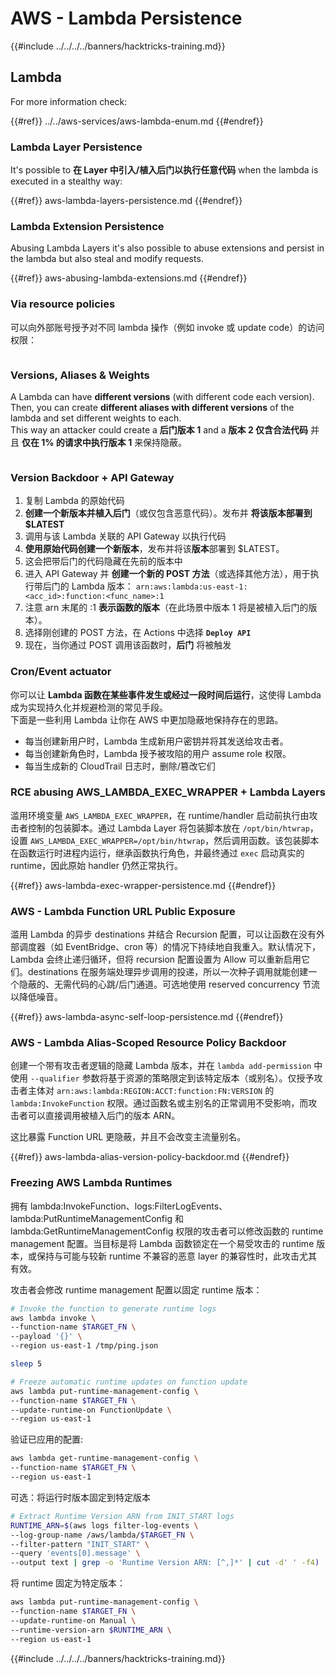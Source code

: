 # AWS - Lambda Persistence

{{#include ../../../../banners/hacktricks-training.md}}

## Lambda

For more information check:

{{#ref}}
../../aws-services/aws-lambda-enum.md
{{#endref}}

### Lambda Layer Persistence

It's possible to **在 Layer 中引入/植入后门以执行任意代码** when the lambda is executed in a stealthy way:

{{#ref}}
aws-lambda-layers-persistence.md
{{#endref}}

### Lambda Extension Persistence

Abusing Lambda Layers it's also possible to abuse extensions and persist in the lambda but also steal and modify requests.

{{#ref}}
aws-abusing-lambda-extensions.md
{{#endref}}

### Via resource policies

可以向外部账号授予对不同 lambda 操作（例如 invoke 或 update code）的访问权限：

<figure><img src="../../../../images/image (255).png" alt=""><figcaption></figcaption></figure>

### Versions, Aliases & Weights

A Lambda can have **different versions** (with different code each version).\
Then, you can create **different aliases with different versions** of the lambda and set different weights to each.\
This way an attacker could create a **后门版本 1** and a **版本 2 仅含合法代码** 并且 **仅在 1% 的请求中执行版本 1** 来保持隐蔽。

<figure><img src="../../../../images/image (120).png" alt=""><figcaption></figcaption></figure>

### Version Backdoor + API Gateway

1. 复制 Lambda 的原始代码
2. **创建一个新版本并植入后门**（或仅包含恶意代码）。发布并 **将该版本部署到 $LATEST**
1. 调用与该 Lambda 关联的 API Gateway 以执行代码
3. **使用原始代码创建一个新版本**，发布并将该**版本**部署到 $LATEST。
1. 这会把带后门的代码隐藏在先前的版本中
4. 进入 API Gateway 并 **创建一个新的 POST 方法**（或选择其他方法），用于执行带后门的 Lambda 版本： `arn:aws:lambda:us-east-1:<acc_id>:function:<func_name>:1`
1. 注意 arn 末尾的 :1 **表示函数的版本**（在此场景中版本 1 将是被植入后门的版本）。
5. 选择刚创建的 POST 方法，在 Actions 中选择 **`Deploy API`**
6. 现在，当你通过 POST 调用该函数时，**后门** 将被触发

### Cron/Event actuator

你可以让 **Lambda 函数在某些事件发生或经过一段时间后运行**，这使得 Lambda 成为实现持久化并规避检测的常见手段。\
下面是一些利用 Lambda 让你在 AWS 中更加隐蔽地保持存在的思路。

- 每当创建新用户时，Lambda 生成新用户密钥并将其发送给攻击者。
- 每当创建新角色时，Lambda 授予被攻陷的用户 assume role 权限。
- 每当生成新的 CloudTrail 日志时，删除/篡改它们

### RCE abusing AWS_LAMBDA_EXEC_WRAPPER + Lambda Layers

滥用环境变量 `AWS_LAMBDA_EXEC_WRAPPER`，在 runtime/handler 启动前执行由攻击者控制的包装脚本。通过 Lambda Layer 将包装脚本放在 `/opt/bin/htwrap`，设置 `AWS_LAMBDA_EXEC_WRAPPER=/opt/bin/htwrap`，然后调用函数。该包装脚本在函数运行时进程内运行，继承函数执行角色，并最终通过 `exec` 启动真实的 runtime，因此原始 handler 仍然正常执行。

{{#ref}}
aws-lambda-exec-wrapper-persistence.md
{{#endref}}

### AWS - Lambda Function URL Public Exposure

滥用 Lambda 的异步 destinations 并结合 Recursion 配置，可以让函数在没有外部调度器（如 EventBridge、cron 等）的情况下持续地自我重入。默认情况下，Lambda 会终止递归循环，但将 recursion 配置设置为 Allow 可以重新启用它们。destinations 在服务端处理异步调用的投递，所以一次种子调用就能创建一个隐蔽的、无需代码的心跳/后门通道。可选地使用 reserved concurrency 节流以降低噪音。

{{#ref}}
aws-lambda-async-self-loop-persistence.md
{{#endref}}

### AWS - Lambda Alias-Scoped Resource Policy Backdoor

创建一个带有攻击者逻辑的隐藏 Lambda 版本，并在 `lambda add-permission` 中使用 `--qualifier` 参数将基于资源的策略限定到该特定版本（或别名）。仅授予攻击者主体对 `arn:aws:lambda:REGION:ACCT:function:FN:VERSION` 的 `lambda:InvokeFunction` 权限。通过函数名或主别名的正常调用不受影响，而攻击者可以直接调用被植入后门的版本 ARN。

这比暴露 Function URL 更隐蔽，并且不会改变主流量别名。

{{#ref}}
aws-lambda-alias-version-policy-backdoor.md
{{#endref}}

### Freezing AWS Lambda Runtimes

拥有 lambda:InvokeFunction、logs:FilterLogEvents、lambda:PutRuntimeManagementConfig 和 lambda:GetRuntimeManagementConfig 权限的攻击者可以修改函数的 runtime management 配置。当目标是将 Lambda 函数锁定在一个易受攻击的 runtime 版本，或保持与可能与较新 runtime 不兼容的恶意 layer 的兼容性时，此攻击尤其有效。

攻击者会修改 runtime management 配置以固定 runtime 版本：
```bash
# Invoke the function to generate runtime logs
aws lambda invoke \
--function-name $TARGET_FN \
--payload '{}' \
--region us-east-1 /tmp/ping.json

sleep 5

# Freeze automatic runtime updates on function update
aws lambda put-runtime-management-config \
--function-name $TARGET_FN \
--update-runtime-on FunctionUpdate \
--region us-east-1
```
验证已应用的配置:
```bash
aws lambda get-runtime-management-config \
--function-name $TARGET_FN \
--region us-east-1
```
可选：将运行时版本固定到特定版本
```bash
# Extract Runtime Version ARN from INIT_START logs
RUNTIME_ARN=$(aws logs filter-log-events \
--log-group-name /aws/lambda/$TARGET_FN \
--filter-pattern "INIT_START" \
--query 'events[0].message' \
--output text | grep -o 'Runtime Version ARN: [^,]*' | cut -d' ' -f4)
```
将 runtime 固定为特定版本：
```bash
aws lambda put-runtime-management-config \
--function-name $TARGET_FN \
--update-runtime-on Manual \
--runtime-version-arn $RUNTIME_ARN \
--region us-east-1
```
{{#include ../../../../banners/hacktricks-training.md}}
